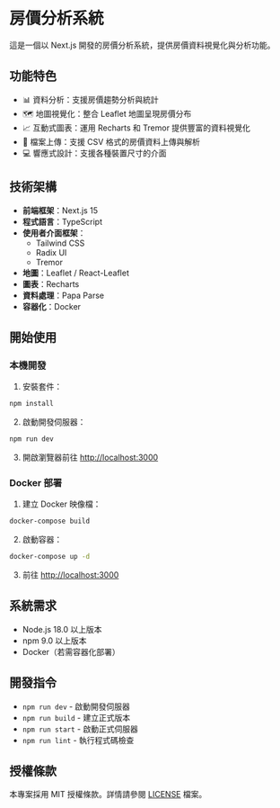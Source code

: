 # 房價分析系統

這是一個以 Next.js 開發的房價分析系統，提供房價資料視覺化與分析功能。

## 功能特色

- 📊 資料分析：支援房價趨勢分析與統計
- 🗺️ 地圖視覺化：整合 Leaflet 地圖呈現房價分布
- 📈 互動式圖表：運用 Recharts 和 Tremor 提供豐富的資料視覺化
- 📁 檔案上傳：支援 CSV 格式的房價資料上傳與解析
- 💻 響應式設計：支援各種裝置尺寸的介面

## 技術架構

- **前端框架**：Next.js 15
- **程式語言**：TypeScript
- **使用者介面框架**：
  - Tailwind CSS
  - Radix UI
  - Tremor
- **地圖**：Leaflet / React-Leaflet
- **圖表**：Recharts
- **資料處理**：Papa Parse
- **容器化**：Docker

## 開始使用

### 本機開發

1. 安裝套件：
```bash
npm install
```

2. 啟動開發伺服器：
```bash
npm run dev
```

3. 開啟瀏覽器前往 [http://localhost:3000](http://localhost:3000)

### Docker 部署

1. 建立 Docker 映像檔：
```bash
docker-compose build
```

2. 啟動容器：
```bash
docker-compose up -d
```

3. 前往 [http://localhost:3000](http://localhost:3000)

## 系統需求

- Node.js 18.0 以上版本
- npm 9.0 以上版本
- Docker（若需容器化部署）

## 開發指令

- `npm run dev` - 啟動開發伺服器
- `npm run build` - 建立正式版本
- `npm run start` - 啟動正式伺服器
- `npm run lint` - 執行程式碼檢查

## 授權條款

本專案採用 MIT 授權條款。詳情請參閱 [LICENSE](LICENSE) 檔案。